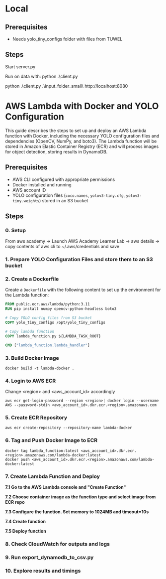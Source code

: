 # Local 

## Prerequisites
- Needs yolo_tiny_configs folder with files from TUWEL

## Steps
Start server.py

Run on data with:
python .\client.py <inputfolder> <endpoint>

python .\client.py .\input_folder_small\ http://localhost:8080


# AWS Lambda with Docker and YOLO Configuration

This guide describes the steps to set up and deploy an AWS Lambda function with Docker, including the necessary YOLO configuration files and dependencies (OpenCV, NumPy, and boto3). The Lambda function will be stored in Amazon Elastic Container Registry (ECR) and will process images for object detection, storing results in DynamoDB.

## Prerequisites

- AWS CLI configured with appropriate permissions
- Docker installed and running
- AWS account ID
- YOLO configuration files (`coco.names`, `yolov3-tiny.cfg`, `yolov3-tiny.weights`) stored in an S3 bucket

## Steps

### 0. Setup
From aws academy -> Launch AWS Academy Learner Lab -> aws details -> copy contents of aws cli to ~/.aws/credentials and save

### 1. Prepare YOLO Configuration Files and store them to an S3 bucket

### 2. Create a Dockerfile

Create a `Dockerfile` with the following content to set up the environment for the Lambda function:

```dockerfile
FROM public.ecr.aws/lambda/python:3.11
RUN pip install numpy opencv-python-headless boto3

# Copy YOLO config files from S3 bucket
COPY yolo_tiny_configs /opt/yolo_tiny_configs

# Copy lambda function
COPY lambda_function.py ${LAMBDA_TASK_ROOT}

CMD ["lambda_function.lambda_handler"]
```

### 3. Build Docker Image
```
docker build -t lambda-docker .
```

### 4. Login to AWS ECR
Change \<region\> and <aws_account_id> accordingly
```
aws ecr get-login-password --region <region>| docker login --username AWS --password-stdin <aws_account_id>.dkr.ecr.<region>.amazonaws.com
```

### 5. Create ECR Repository
```
aws ecr create-repository --repository-name lambda-docker
```

### 6. Tag and Push Docker Image to ECR
```
docker tag lambda_function:latest <aws_account_id>.dkr.ecr.<region>.amazonaws.com/lambda-docker:latest
docker push <aws_account_id>.dkr.ecr.<region>.amazonaws.com/lambda-docker:latest

```
### 7. Create Lambda Function and Deploy
**7.1 Go to the AWS Lambda console  and "Create Function"**

**7.2 Choose container image as the function type and select image from ECR repo**

**7.3 Configure the function. Set memory to 1024MB and timeout=10s**

**7.4 Create function**

**7.5 Deploy function**

### 8. Check CloudWatch for outputs and logs

### 9. Run export_dynamodb_to_csv.py

### 10. Explore results and timings
